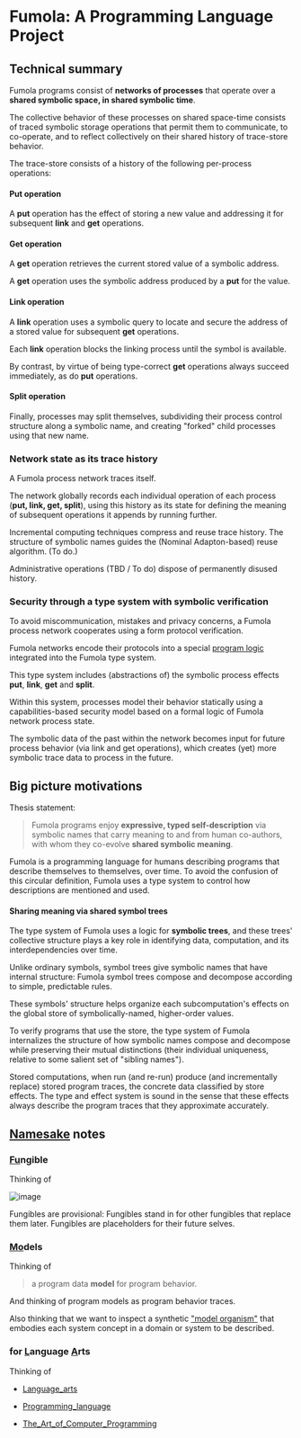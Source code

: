 # Fumola: A Programming Language Project

## Technical summary

Fumola programs consist of **networks of processes** that operate over a **shared symbolic space, in shared symbolic time**.

The collective behavior of these processes on shared space-time consists of traced symbolic storage operations that permit them to communicate, to co-operate,
and to reflect collectively on their shared history of trace-store behavior.

The trace-store consists of a history of the following per-process operations:

#### Put operation

A **put** operation has the effect of storing a new value and addressing it for subsequent **link** and **get** operations.

#### Get operation

A **get** operation retrieves the current stored value of a symbolic address.

A **get** operation uses the symbolic address produced by a **put** for the value.

#### Link operation

A **link** operation uses a symbolic query to locate and secure the address of a stored value for subsequent **get** operations.

Each **link** operation blocks the linking process until the symbol is available.

By contrast, by virtue of being type-correct **get** operations always succeed immediately, as do **put** operations.

#### Split operation

Finally, processes may split themselves, subdividing their process control structure along a symbolic name, and creating "forked" child processes using that new name.

### Network state as its trace history

A Fumola process network traces itself.

The network globally records each individual operation of each process (**put, link, get, split**),
using this history as its state for defining the meaning of subsequent operations it appends by running further.

Incremental computing techniques compress and reuse trace history.  The structure of symbolic names guides the (Nominal Adapton-based) reuse algorithm.  (To do.)

Administrative operations (TBD / To do) dispose of permanently disused history.

### Security through a type system with symbolic verification

To avoid miscommunication, mistakes and privacy concerns, a Fumola
process network cooperates using a form protocol verification.

Fumola networks encode their protocols into a special [program
logic](https://en.wikipedia.org/wiki/Hoare_logic) integrated into the
Fumola type system.

This type system includes (abstractions of) the symbolic process
effects **put**, **link**, **get** and **split**.

Within this system, processes model their behavior statically using a
capabilities-based security model based on a formal logic of Fumola
network process state.

The symbolic data of the past within the network becomes input for
future process behavior (via link and get operations), which creates
(yet) more symbolic trace data to process in the future.


## Big picture motivations

Thesis statement:

> Fumola programs enjoy **expressive, typed self-description** via symbolic
> names that carry meaning to and from human co-authors, with whom they
> co-evolve **shared symbolic meaning**.

Fumola is a programming language for humans describing programs that
describe themselves to themselves, over time.  To avoid the confusion
of this circular definition, Fumola uses a type system to control how
descriptions are mentioned and used.

#### Sharing meaning via shared symbol trees

The type system of Fumola uses a logic for **symbolic trees**, and these
trees' collective structure plays a key role in identifying data, computation, and its
interdependencies over time.

Unlike ordinary symbols, symbol trees give symbolic names that have
internal structure:
Fumola symbol trees compose and decompose according to simple, predictable rules.

These symbols' structure helps organize each subcomputation's effects
on the global store of symbolically-named, higher-order values.

To verify programs that use the store, the type system of Fumola
internalizes the structure of how symbolic names compose and decompose
while preserving their mutual distinctions (their individual
uniqueness, relative to some salient set of "sibling names").

Stored computations, when run (and re-run) produce (and incrementally
replace) stored program traces, the concrete data classified by store
effects.  The type and effect system is sound in the sense that these
effects always describe the program traces that they approximate
accurately.


## [Namesake](https://en.wikipedia.org/wiki/Namesake) notes

### <ins>Fu</ins>ngible

Thinking of

![image](https://user-images.githubusercontent.com/1183963/112759033-7716da80-8fae-11eb-917f-2cfeeebea3af.png)

Fungibles are provisional:
Fungibles stand in for other fungibles that replace them later.
Fungibles are placeholders for their future selves.

### <ins>Mo</ins>dels

Thinking of

> a program data **model** for program behavior.

And thinking of program models as program behavior traces.

Also thinking that we want to inspect a synthetic
["model organism"](https://en.wikipedia.org/wiki/Model_organism)
that embodies each system concept in a domain or system to be described.
 
### for <ins>L</ins>anguage <ins>A</ins>rts

Thinking of

- [Language_arts](https://en.wikipedia.org/wiki/Language_arts)

- [Programming_language](https://en.wikipedia.org/wiki/Programming_language)

- [The_Art_of_Computer_Programming](https://en.wikipedia.org/wiki/The_Art_of_Computer_Programming)
